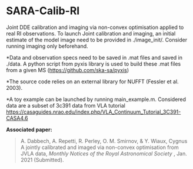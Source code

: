 # SARA-Calib-RI
Joint DDE calibration and imaging via non-convex optimisation applied to real RI observations.
To launch Joint calibration and imaging, an initial estimate of the model image need to be provided in ./image_init/. Consider running imaging only beforehand. 

*Data and observation specs need to be saved in .mat files and saved in ./data.
A python script from pyxis library is used to build these .mat files from  a given MS (https://github.com/ska-sa/pyxis)

*The source code relies on an external library for NUFFT (Fessler et al. 2003).

*A toy example can be launched by running main_example.m. 
Considered data are a subset of  3c391 data from VLA tutorial https://casaguides.nrao.edu/index.php/VLA_Continuum_Tutorial_3C391-CASA4.6


**Associated paper:**
> A. Dabbech, A. Repetti, R. Perley, O. M. Smirnov, & Y. Wiaux, Cygnus A jointly calibrated and imaged via non-convex optimisation from JVLA data</a>, <i>Monthly Notices of the Royal Astronomical Society </i>, Jan. 2021 (Submitted).
# <a href="https://arxiv.org/abs/1701.03689">
